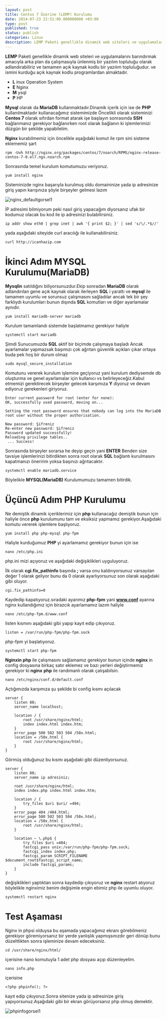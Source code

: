 ```yaml
---
layout: post
title: Centos 7 Üzerine (LEMP) Kurulumu
date: 2014-07-23 22:51:00.000000000 +03:00
type: post
published: true
status: publish
categories: Linux
description: LEMP Paketi genellikle dinamik web siteleri ve uygulamalarını barındırmak amacıyla arka plan da çalışmasıyla ünlenmiş bir yazılım topluluğu
---
```

**LEMP** Paketi genellikle dinamik web siteleri ve uygulamalarını barındırmak amacıyla arka plan da çalışmasıyla ünlenmiş bir yazılım topluluğu olarak adlandırabiliriz ve tamamen açık kaynak kodlu bir yazılım topluluğudur. ve ismini kurduğu açık kaynak kodlu programlardan almaktadır.

- **L** inux Operation System
- **E** Nginx
- **M** ysql
- **P** HP

**Mysql** olarak da **MariaDB** kullanmaktadır.Dinamik içerik için ise de **PHP** kullanılmaktadır kullanacağımız sistemimizde Öncelikli olarak sisteminizi **Centos 7** olarak sıfırdan format atarak işe başlayın sonrasında **SSH** bağlanmanız gerekiyor bağlanırken root olarak bağlanın ki işlemlerimizi düzgün bir şekilde yapabilelim.

**Nginx** kurabilmemiz için öncelikle aşağıdaki komut ile rpm sini sisteme eklememiz şart

    rpm -Uvh http://nginx.org/packages/centos/7/noarch/RPMS/nginx-release-centos-7-0.el7.ngx.noarch.rpm

Sonrasında temel kurulum komutumuzu veriyoruz.

    yum install nginx

Sisteminizde nginx başarıyla kurulmuş oldu domaininize yada ip adresinize giriş yapın karışınıza şöyle birşeyler gelmesi lazım

![nginx_defaultgorsel1](/assets/nginx_defaultgorsel1.png)

İP adresimi bilmiyorum peki nasıl giriş yapacağım diyorsanız ufak bir kodumuz olacak bu kod ile ip adresinizi bulabilirsiniz.

    ip addr show eth0 | grep inet | awk '{ print $2; }' | sed 's/\/.*$//'

yada aşağıdaki siteyide curl aracılığı ile kullanabilirsiniz.

    curl http://icanhazip.com

# İkinci Adım MYSQL Kurulumu(MariaDB)

**Mysqlin** satıldığını biliyorsunuzdur.Ekip sonradan **MariaDB** olarak adlandırılan gene açık kaynak olarak ilerleyen **SQL** i yarattı ve **mysql** ile tamamen uyumlu ve sorunsuz çalışmasını sağladılar ancak tek bir şey farklıydı kurulumları bunun dışında **SQL** komutları ve diğer ayarlamalar aynıdır.

    yum install mariadb-server mariadb

Kurulum tamamlandı sistemde başlatmamız gerekiyor haliyle

    systemctl start mariadb

Şimdi Sunucumuzda **SQL** aktif bir biçimde çalışmaya başladı Ancak ayarlamalar yapmazsak başımızı çok ağrıtan güvenlik açıkları çıkar ortaya buda pek hoş bir durum olmaz

    sudo mysql_secure_installation

Komutunu vererek kurulum işlemine geçiyoruz yani kurulum dediysemde db oluşturma ve genel ayarlamalar için kullanıcı vs belirleyeceğiz.Kabul etmemizi gerektirecek birşeyler gelecek karşımıza **Y** diyoruz ve devam ediyoruz gerekenleri giriyoruz.

    Enter current password for root (enter for none):
    OK, successfully used password, moving on...

    Setting the root password ensures that nobody can log into the MariaDB
    root user without the proper authorisation.

    New password: Şifreniz
    Re-enter new password: Şifreniz
    Password updated successfully!
    Reloading privilege tables..
     ... Success!

Sonrasında birşeyler sorarsa he deyip geçin yani **ENTER** Benden size tavsiye işlemlerinizi bitirdikten sonra root olarak **SQL** bağlantı kurulmasını kapatmanızı öneririm yoksa başınızı ağrıtacaktır.

    systemctl enable mariadb.service

Böylelikle **MYSQL(MariaDB)** Kurulumumuzu tamamen bitirdik.

# Üçüncü Adım PHP Kurulumu

Ne demiştik dinamik içeriklerimiz için **php** kullanacağız demiştik bunun için haliyle önce **php** kurulumunu tam ve eksiksiz yapmamız gerekiyor.Aşağıdaki komutu vererek işlemlere başlıyoruz.

    yum install php php-mysql php-fpm

Haliyle kurduğumuz **PHP** yi ayarlamamız gerekiyor bunun için ise

    nano /etc/php.ini

php.ini mizi açıyoruz ve aşağıdaki değişiklikleri uyguluyoruz.

İlk olarak **cgi.fix\_pathinfo** başında **;** varsa onu kaldırıyorsunuz varsayılan değer 1 olarak geliyor bunu da 0 olarak ayarlıyorsunuz son olarak aşağıdaki gibi oluyor.

    cgi.fix_pathinfo=0

Kaydedip kapatıyoruz.sıradaki ayarımız **php-fpm** yani **www.conf** ayarına nginx kullandığımız için birazcık ayarlamamız lazım haliyle

    nano /etc/php-fpm.d/www.conf

listen kısmını aşağıdaki gibi yapıp kayıt edip çıkıyoruz.

    listen = /var/run/php-fpm/php-fpm.sock

php-fpm yi başlatıyoruz.

    systemctl start php-fpm

**Nginxin**  **php** ile çalışmasını sağlamamız gerekiyor bunun içinde **nginx** in config dosyasına birkaç satır eklemez ve bazı yerleri değiştirmemiz gerekiyor ki **nginx**  **php** ile randımanlı olarak çalışabilsin.

    nano /etc/nginx/conf.d/default.conf

Açtığımızda karşımıza şu şekilde bi config kısmı açılacak

    server {
        listen 80;
        server_name localhost;

        location / {
            root /usr/share/nginx/html;
            index index.html index.htm;
        }
        error_page 500 502 503 504 /50x.html;
        location = /50x.html {
            root /usr/share/nginx/html;
        }
    }

Görmüş olduğunuz bu kısmı aşağıdaki gibi düzenliyorsunuz.

    server {
        listen 80;
        server_name ip adresiniz;

        root /usr/share/nginx/html;
        index index.php index.html index.htm;

        location / {
            try_files $uri $uri/ =404;
        }
        error_page 404 /404.html;
        error_page 500 502 503 504 /50x.html;
        location = /50x.html {
            root /usr/share/nginx/html;
        }

        location ~ \.php$ {
            try_files $uri =404;
            fastcgi_pass unix:/var/run/php-fpm/php-fpm.sock;
            fastcgi_index index.php;
            fastcgi_param SCRIPT_FILENAME $document_root$fastcgi_script_name;
            include fastcgi_params;
        }
    }

değişiklikleri yaptıktan sonra kaydedip çıkıyoruz ve **nginx** restart atıyoruz böylelikle nginximiz benim değişimle engin ebimiz php ile uyumlu oluyor.

    systemctl restart nginx

# Test Aşaması

Nginx in phpsi olduysa bu aşamada yapacağımız ekranı görebilmeniz gerekiyor göremiyorsanız bir yerde yanlışlık yapmışsınızdır geri dönüp bunu düzelttikten sonra işleminize devam edeceksiniz.

    cd /usr/share/nginx/html/

içerisine nano komutuyla 1 adet php dosyası açıp düzenleyelim.

    nano info.php

içerisine

    <?php phpinfo(); ?>

kayıt edip çıkıyoruz.Sonra sitenize yada ip adresinize giriş yapıyorsunuz.Aşağıdaki gibi bir ekran görüyorsanız php olmuş demektir.

![phpinfogorsel1](/assets/phpinfogorsel1.png)
